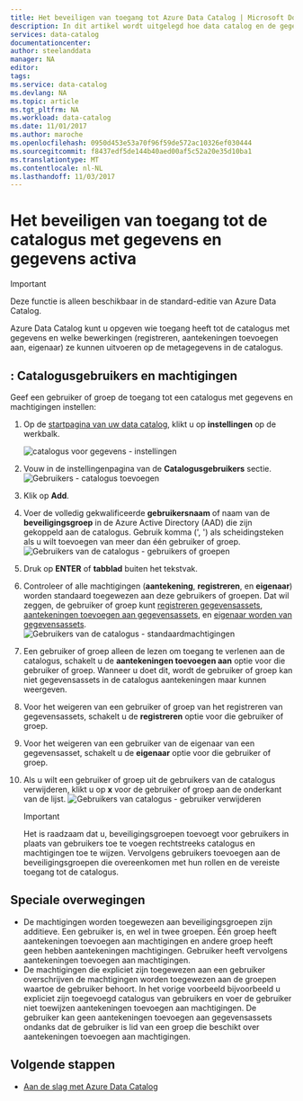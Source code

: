 ```yaml
---
title: Het beveiligen van toegang tot Azure Data Catalog | Microsoft Docs
description: In dit artikel wordt uitgelegd hoe data catalog en de gegevensassets beveiligen.
services: data-catalog
documentationcenter: 
author: steelanddata
manager: NA
editor: 
tags: 
ms.service: data-catalog
ms.devlang: NA
ms.topic: article
ms.tgt_pltfrm: NA
ms.workload: data-catalog
ms.date: 11/01/2017
ms.author: maroche
ms.openlocfilehash: 0950d453e53a70f96f59de572ac10326ef030444
ms.sourcegitcommit: f8437edf5de144b40aed00af5c52a20e35d10ba1
ms.translationtype: MT
ms.contentlocale: nl-NL
ms.lasthandoff: 11/03/2017
---
```

# <a name="how-to-secure-access-to-data-catalog-and-data-assets"></a>Het beveiligen van toegang tot de catalogus met gegevens en gegevens activa
> [!IMPORTANT]
> Deze functie is alleen beschikbaar in de standard-editie van Azure Data Catalog.

Azure Data Catalog kunt u opgeven wie toegang heeft tot de catalogus met gegevens en welke bewerkingen (registreren, aantekeningen toevoegen aan, eigenaar) ze kunnen uitvoeren op de metagegevens in de catalogus. 

## <a name="catalog-users-and-permissions"></a>: Catalogusgebruikers en machtigingen
Geef een gebruiker of groep de toegang tot een catalogus met gegevens en machtigingen instellen:

1. Op de [startpagina van uw data catalog](http://www.azuredatacatalog.com), klikt u op **instellingen** op de werkbalk.

    ![catalogus voor gegevens - instellingen](media/data-catalog-how-to-secure-catalog/data-catalog-settings.png)
2. Vouw in de instellingenpagina van de **Catalogusgebruikers** sectie.
    ![Gebruikers - catalogus toevoegen](media/data-catalog-how-to-secure-catalog/data-catalog-add-button.png)
3. Klik op **Add**.
4. Voer de volledig gekwalificeerde **gebruikersnaam** of naam van de **beveiligingsgroep** in de Azure Active Directory (AAD) die zijn gekoppeld aan de catalogus. Gebruik komma (', ') als scheidingsteken als u wilt toevoegen van meer dan één gebruiker of groep.
    ![Gebruikers van de catalogus - gebruikers of groepen](media/data-catalog-how-to-secure-catalog/data-catalog-users-groups.png)
5. Druk op **ENTER** of **tabblad** buiten het tekstvak. 
6.  Controleer of alle machtigingen (**aantekening**, **registreren**, en **eigenaar**) worden standaard toegewezen aan deze gebruikers of groepen. Dat wil zeggen, de gebruiker of groep kunt [registreren gegevensassets]( data-catalog-how-to-register.md), [aantekeningen toevoegen aan gegevensassets]( data-catalog-how-to-annotate.md), en [eigenaar worden van gegevensassets]( data-catalog-how-to-manage.md). 
    ![Gebruikers van de catalogus - standaardmachtigingen](media/data-catalog-how-to-secure-catalog/data-catalog-default-permissions.png)
7.  Een gebruiker of groep alleen de lezen om toegang te verlenen aan de catalogus, schakelt u de **aantekeningen toevoegen aan** optie voor die gebruiker of groep. Wanneer u doet dit, wordt de gebruiker of groep kan niet gegevensassets in de catalogus aantekeningen maar kunnen weergeven. 
8.  Voor het weigeren van een gebruiker of groep van het registreren van gegevensassets, schakelt u de **registreren** optie voor die gebruiker of groep.
9.  Voor het weigeren van een gebruiker van de eigenaar van een gegevensasset, schakelt u de **eigenaar** optie voor die gebruiker of groep. 
10. Als u wilt een gebruiker of groep uit de gebruikers van de catalogus verwijderen, klikt u op **x** voor de gebruiker of groep aan de onderkant van de lijst. 
    ![Gebruikers van catalogus - gebruiker verwijderen](media/data-catalog-how-to-secure-catalog/data-catalog-delete-user.png)

    > [!IMPORTANT]
    > Het is raadzaam dat u, beveiligingsgroepen toevoegt voor gebruikers in plaats van gebruikers toe te voegen rechtstreeks catalogus en machtigingen toe te wijzen. Vervolgens gebruikers toevoegen aan de beveiligingsgroepen die overeenkomen met hun rollen en de vereiste toegang tot de catalogus.

## <a name="special-considerations"></a>Speciale overwegingen

- De machtigingen worden toegewezen aan beveiligingsgroepen zijn additieve. Een gebruiker is, en wel in twee groepen. Één groep heeft aantekeningen toevoegen aan machtigingen en andere groep heeft geen hebben aantekeningen machtigingen. Gebruiker heeft vervolgens aantekeningen toevoegen aan machtigingen. 
- De machtigingen die expliciet zijn toegewezen aan een gebruiker overschrijven de machtigingen worden toegewezen aan de groepen waartoe de gebruiker behoort. In het vorige voorbeeld bijvoorbeeld u expliciet zijn toegevoegd catalogus van gebruikers en voer de gebruiker niet toewijzen aantekeningen toevoegen aan machtigingen. De gebruiker kan geen aantekeningen toevoegen aan gegevensassets ondanks dat de gebruiker is lid van een groep die beschikt over aantekeningen toevoegen aan machtigingen.

## <a name="next-steps"></a>Volgende stappen
- [Aan de slag met Azure Data Catalog](data-catalog-get-started.md)


